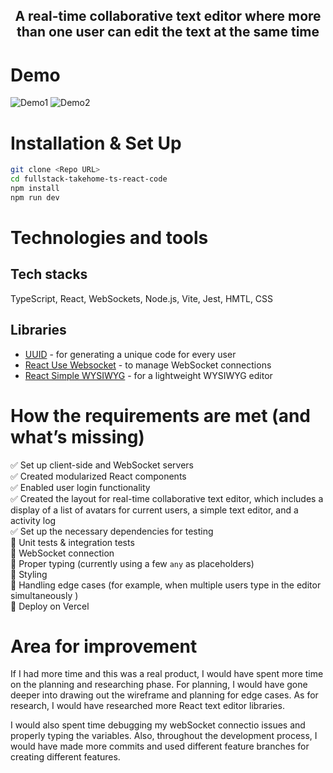 <h2 align="center"> A real-time collaborative text editor where more than one user can edit the text at the same time </h2>

# Demo

![Demo1](https://github.com/RuxinZ/fullstack-takehome-ts-react-node/assets/26369040/f07a0e0d-8ad3-41d2-b1a0-3b1c0ccb96e7)
![Demo2](https://github.com/RuxinZ/fullstack-takehome-ts-react-node/assets/26369040/5519bf00-de61-4250-be30-ee30da3d3ddf)

# Installation & Set Up

```bash
git clone <Repo URL>
cd fullstack-takehome-ts-react-code
npm install
npm run dev
```

# Technologies and tools

## Tech stacks

TypeScript, React, WebSockets, Node.js, Vite, Jest, HMTL, CSS

## Libraries

- [UUID](https://www.npmjs.com/package/uuid) - for generating a unique code for every user
- [React Use Websocket](https://www.npmjs.com/package/react-use-websocket) - to manage WebSocket connections
- [React Simple WYSIWYG](https://www.npmjs.com/package/react-simple-wysiwyg) - for a lightweight WYSIWYG editor

# How the requirements are met (and what’s missing)

✅ Set up client-side and WebSocket servers <br>
✅ Created modularized React components <br>
✅ Enabled user login functionality <br>
✅ Created the layout for real-time collaborative text editor, which includes a display of a list of avatars for current users, a simple text editor, and a activity log <br>
✅ Set up the necessary dependencies for testing <br>
🚧 Unit tests & integration tests <br>
🚧 WebSocket connection <br>
🚧 Proper typing (currently using a few `any` as placeholders) <br>
🚧 Styling <br>
🚧 Handling edge cases (for example, when multiple users type in the editor simultaneously ) <br>
🚧 Deploy on Vercel <br>

# Area for improvement

If I had more time and this was a real product, I would have spent more time on the planning and researching phase. For planning, I would have gone deeper into drawing out the wireframe and planning for edge cases. As for research, I would have researched more React text editor libraries.

I would also spent time debugging my webSocket connectio issues and properly typing the variables. Also, throughout the development process, I would have made more commits and used different feature branches for creating different features.
